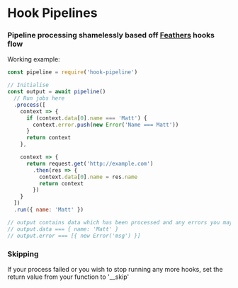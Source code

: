 # Hook Pipelines

### Pipeline processing shamelessly based off [Feathers](https://github.com/feathersjs/feathers) hooks flow

Working example:
```js
const pipeline = require('hook-pipeline')

// Initialise
const output = await pipeline()
  // Run jobs here
  .process([
    context => {
      if (context.data[0].name === 'Matt') {
        context.error.push(new Error('Name === Matt'))
      }
      return context
    },

    context => {
      return request.get('http://example.com')  
        .then(res => {
          context.data[0].name = res.name
          return context
        })
    }
  ])
  .run({ name: 'Matt' })

// output contains data which has been processed and any errors you may have pushed into the hook context
// output.data === { name: 'Matt' }
// output.error === [{ new Error('msg') }]
```

### Skipping
If your process failed or you wish to stop running any more hooks, set the return value from your function to '__skip'